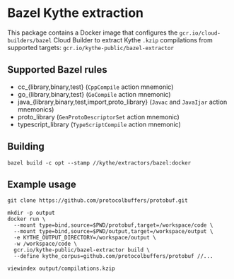 # Bazel Kythe extraction

This package contains a Docker image that configures the `gcr.io/cloud-builders/bazel` Cloud Builder
to extract Kythe `.kzip` compilations from supported targets: `gcr.io/kythe-public/bazel-extractor`

## Supported Bazel rules

* cc_{library,binary,test} (`CppCompile` action mnemonic)
* go_{library,binary,test} (`GoCompile` action mnemonic)
* java_{library,binary,test,import,proto_library} (`Javac` and `JavaIjar` action mnemonics)
* proto_library (`GenProtoDescriptorSet` action mnemonic)
* typescript_library (`TypeScriptCompile` action mnemonic)

## Building

```shell
bazel build -c opt --stamp //kythe/extractors/bazel:docker
```

## Example usage

```shell
git clone https://github.com/protocolbuffers/protobuf.git

mkdir -p output
docker run \
  --mount type=bind,source=$PWD/protobuf,target=/workspace/code \
  --mount type=bind,source=$PWD/output,target=/workspace/output \
  -e KYTHE_OUTPUT_DIRECTORY=/workspace/output \
  -w /workspace/code \
  gcr.io/kythe-public/bazel-extractor build \
  --define kythe_corpus=github.com/protocolbuffers/protobuf //...

viewindex output/compilations.kzip
```
